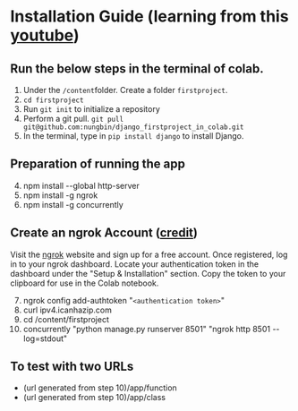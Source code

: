# Installation Guide (learning from this [youtube](https://youtu.be/0roB7wZMLqI?si=4pS1F9CYk2xuM_oN))

## Run the below steps in the terminal of colab.
1. Under the ```/content```folder. Create a folder ```firstproject```.
2. ```cd firstproject```
3. Run ```git init``` to initialize a repository
4. Perform a git pull. ```git pull git@github.com:nungbin/django_firstproject_in_colab.git```
5. In the terminal, type in ```pip install django``` to install Django.

## Preparation of running the app
4. npm install --global http-server
5. npm install -g ngrok
6. npm install -g concurrently

## Create an ngrok Account ([credit](https://github.com/MohamedEmad300/Hosting-Web-Apps-on-Colab?tab=readme-ov-file))
Visit the [ngrok](https://ngrok.com/) website and sign up for a free account.
Once registered, log in to your ngrok dashboard.
Locate your authentication token in the dashboard under the "Setup & Installation" section.
Copy the token to your clipboard for use in the Colab notebook.

7. ngrok config add-authtoken "```<authentication token>```"
8. curl ipv4.icanhazip.com
9. cd /content/firstproject
10. concurrently "python manage.py runserver 8501" "ngrok http 8501 --log=stdout"

## To test with two URLs
* (url generated from step 10)/app/function
* (url generated from step 10)/app/class
